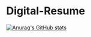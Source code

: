 # Digital-Resume
[![Anurag's GitHub stats](https://github-readme-stats.vercel.app/api?username=RanaAlkhoudari&count_private=true)](https://github.com/anuraghazra/github-readme-stats)
